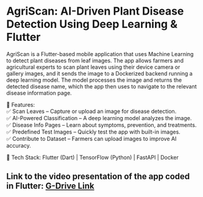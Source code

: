 # AgriScan: AI-Driven Plant Disease Detection Using Deep Learning & Flutter

AgriScan is a Flutter-based mobile application that uses Machine Learning to detect plant diseases from leaf images. The app allows farmers and agricultural experts to scan plant leaves using their device camera or gallery images, and it sends the image to a Dockerized backend running a deep learning model. The model processes the image and returns the detected disease name, which the app then uses to navigate to the relevant disease information page.

🔹 Features:  
✅ Scan Leaves – Capture or upload an image for disease detection.  
✅ AI-Powered Classification – A deep learning model analyzes the image.      
✅ Disease Info Pages – Learn about symptoms, prevention, and treatments.  
✅ Predefined Test Images – Quickly test the app with built-in images.  
✅ Contribute to Dataset – Farmers can upload images to improve AI accuracy.  

🚀 Tech Stack: Flutter (Dart) | TensorFlow (Python) | FastAPI | Docker  

## Link to the video presentation of the app coded in Flutter: [G-Drive Link](https://drive.google.com/file/d/14QrvZ7W243P9Eml1vOrxl4XHAGm9yVGJ/view?usp=sharing)

